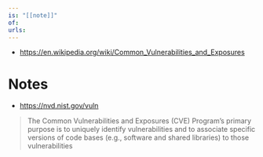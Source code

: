 ```yaml
---
is: "[[note]]"
of: 
urls:
---
```

- https://en.wikipedia.org/wiki/Common_Vulnerabilities_and_Exposures

# Notes
- https://nvd.nist.gov/vuln
> The Common Vulnerabilities and Exposures (CVE) Program’s primary purpose is to uniquely identify vulnerabilities and to associate specific versions of code bases (e.g., software and shared libraries) to those vulnerabilities

